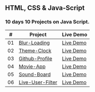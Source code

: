 ## HTML, CSS & Java-Script  


### 10 days 10 Projects on Java Script.


|  #  | Project                                                                                                  | Live Demo                                      |
| :-: | -------------------------------------------------------------------------------------------------------- | ---------------------------------------------- |
| 01  | [Blur-Loading](https://github.com/amisha26/10-days-10-Projects-JS/tree/master/Blurry-Loading) | [Live Demo](https://blur-loading.netlify.app/)      |
| 02  | [Theme-Clock](https://github.com/amisha26/10-days-10-Projects-JS/tree/master/Theme-Clock)      | [Live Demo](https://digi-tal.netlify.app/) |
| 03  | [Github-Profile](https://github.com/amisha26/10-days-10-Projects-JS/tree/master/Github-Profiles)      | [Live Demo](https://github-pro.netlify.app/) |
| 04  | [Movie-App](https://github.com/amisha26/10-days-10-Projects-JS/tree/master/Movie-App)      | [Live Demo]() |
| 05  | [Sound-Board](https://github.com/amisha26/10-days-10-Projects-JS/tree/master/Sound-Board)      | [Live Demo]() |
| 06  | [Live-User-Filter](https://github.com/amisha26/10-days-10-Projects-JS/tree/master/Sound-Board)      | [Live Demo]() |